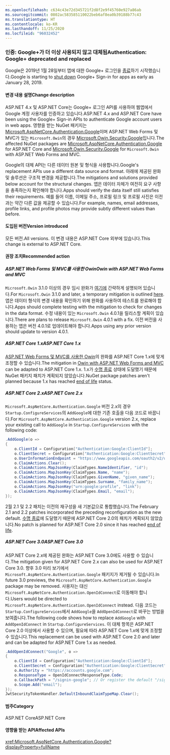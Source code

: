 ```yaml
---
ms.openlocfilehash: c634c43e72d345721f2d8f2e9f45760e927a86ab
ms.sourcegitcommit: 0802ac583585110022beb6af8ea0b39188b77c43
ms.translationtype: HT
ms.contentlocale: ko-KR
ms.lasthandoff: 11/25/2020
ms.locfileid: "96032452"
---
```

### <a name="authentication-google-deprecated-and-replaced"></a><span data-ttu-id="85ede-101">인증: Google+가 더 이상 사용되지 않고 대체됨</span><span class="sxs-lookup"><span data-stu-id="85ede-101">Authentication: Google+ deprecated and replaced</span></span>

<span data-ttu-id="85ede-102">Google은 2019년 1월 28일부터 앱에 대한 Google+ 로그인을 [종료](https://developers.google.com/+/api-shutdown)하기 시작했습니다.</span><span class="sxs-lookup"><span data-stu-id="85ede-102">Google is starting to [shut down](https://developers.google.com/+/api-shutdown) Google+ Sign-in for apps as early as January 28, 2019.</span></span>

#### <a name="change-description"></a><span data-ttu-id="85ede-103">변경 내용 설명</span><span class="sxs-lookup"><span data-stu-id="85ede-103">Change description</span></span>

<span data-ttu-id="85ede-104">ASP.NET 4.x 및 ASP.NET Core는 Google+ 로그인 API를 사용하여 웹앱에서 Google 계정 사용자를 인증하고 있습니다.</span><span class="sxs-lookup"><span data-stu-id="85ede-104">ASP.NET 4.x and ASP.NET Core have been using the Google+ Sign-in APIs to authenticate Google account users in web apps.</span></span> <span data-ttu-id="85ede-105">영향을 받는 NuGet 패키지는 [Microsoft.AspNetCore.Authentication.Google](https://www.nuget.org/packages/Microsoft.AspNetCore.Authentication.Google/)이며 ASP.NET Web Forms 및 MVC가 있는 `Microsoft.Owin`의 경우 [Microsoft.Owin.Security.Google](https://www.nuget.org/packages/Microsoft.Owin.Security.Google/)입니다.</span><span class="sxs-lookup"><span data-stu-id="85ede-105">The affected NuGet packages are [Microsoft.AspNetCore.Authentication.Google](https://www.nuget.org/packages/Microsoft.AspNetCore.Authentication.Google/) for ASP.NET Core and [Microsoft.Owin.Security.Google](https://www.nuget.org/packages/Microsoft.Owin.Security.Google/) for `Microsoft.Owin` with ASP.NET Web Forms and MVC.</span></span>

<span data-ttu-id="85ede-106">Google의 대체 API는 다른 데이터 원본 및 형식을 사용합니다.</span><span class="sxs-lookup"><span data-stu-id="85ede-106">Google's replacement APIs use a different data source and format.</span></span> <span data-ttu-id="85ede-107">아래에 제공된 완화 및 솔루션은 구조적 변경을 제공합니다.</span><span class="sxs-lookup"><span data-stu-id="85ede-107">The mitigations and solutions provided below account for the structural changes.</span></span> <span data-ttu-id="85ede-108">앱은 데이터 자체가 여전히 요구 사항을 충족하는지 확인해야 합니다.</span><span class="sxs-lookup"><span data-stu-id="85ede-108">Apps should verify the data itself still satisfies their requirements.</span></span> <span data-ttu-id="85ede-109">예를 들어 이름, 이메일 주소, 프로필 링크 및 프로필 사진은 이전과는 약간 다른 값을 제공할 수 있습니다.</span><span class="sxs-lookup"><span data-stu-id="85ede-109">For example, names, email addresses, profile links, and profile photos may provide subtly different values than before.</span></span>

#### <a name="version-introduced"></a><span data-ttu-id="85ede-110">도입된 버전</span><span class="sxs-lookup"><span data-stu-id="85ede-110">Version introduced</span></span>

<span data-ttu-id="85ede-111">모든 버전.</span><span class="sxs-lookup"><span data-stu-id="85ede-111">All versions.</span></span> <span data-ttu-id="85ede-112">이 변경 내용은 ASP.NET Core 외부에 있습니다.</span><span class="sxs-lookup"><span data-stu-id="85ede-112">This change is external to ASP.NET Core.</span></span>

#### <a name="recommended-action"></a><span data-ttu-id="85ede-113">권장 조치</span><span class="sxs-lookup"><span data-stu-id="85ede-113">Recommended action</span></span>

##### <a name="owin-with-aspnet-web-forms-and-mvc"></a><span data-ttu-id="85ede-114">ASP.NET Web Forms 및 MVC를 사용한 Owin</span><span class="sxs-lookup"><span data-stu-id="85ede-114">Owin with ASP.NET Web Forms and MVC</span></span>

<span data-ttu-id="85ede-115">`Microsoft.Owin` 3.1.0 이상의 경우 임시 완화가 [여기에](https://github.com/aspnet/AspNetKatana/issues/251#issuecomment-449587635) 간략하게 설명되어 있습니다.</span><span class="sxs-lookup"><span data-stu-id="85ede-115">For `Microsoft.Owin` 3.1.0 and later, a temporary mitigation is outlined [here](https://github.com/aspnet/AspNetKatana/issues/251#issuecomment-449587635).</span></span> <span data-ttu-id="85ede-116">앱은 데이터 형식의 변경 내용을 확인하기 위해 완화를 사용하여 테스트를 완료해야 합니다.</span><span class="sxs-lookup"><span data-stu-id="85ede-116">Apps should complete testing with the mitigation to check for changes in the data format.</span></span> <span data-ttu-id="85ede-117">수정 내용이 있는 `Microsoft.Owin` 4.0.1을 릴리스할 계획이 있습니다.</span><span class="sxs-lookup"><span data-stu-id="85ede-117">There are plans to release `Microsoft.Owin` 4.0.1 with a fix.</span></span> <span data-ttu-id="85ede-118">이전 버전을 사용하는 앱은 버전 4.0.1로 업데이트해야 합니다.</span><span class="sxs-lookup"><span data-stu-id="85ede-118">Apps using any prior version should update to version 4.0.1.</span></span>

##### <a name="aspnet-core-1x"></a><span data-ttu-id="85ede-119">ASP.NET Core 1.x</span><span class="sxs-lookup"><span data-stu-id="85ede-119">ASP.NET Core 1.x</span></span>

<span data-ttu-id="85ede-120">[ASP.NET Web Forms 및 MVC를 사용한 Owin](#owin-with-aspnet-web-forms-and-mvc)의 완화를 ASP.NET Core 1.x에 맞게 조정할 수 있습니다.</span><span class="sxs-lookup"><span data-stu-id="85ede-120">The mitigation in [Owin with ASP.NET Web Forms and MVC](#owin-with-aspnet-web-forms-and-mvc) can be adapted to ASP.NET Core 1.x.</span></span> <span data-ttu-id="85ede-121">1\.x가 [수명 종료](https://dotnet.microsoft.com/platform/support-policy) 상태에 도달했기 때문에 NuGet 패키지 패치가 계획되지 않았습니다.</span><span class="sxs-lookup"><span data-stu-id="85ede-121">NuGet package patches aren't planned because 1.x has reached [end of life](https://dotnet.microsoft.com/platform/support-policy) status.</span></span>

##### <a name="aspnet-core-2x"></a><span data-ttu-id="85ede-122">ASP.NET Core 2.x</span><span class="sxs-lookup"><span data-stu-id="85ede-122">ASP.NET Core 2.x</span></span>

<span data-ttu-id="85ede-123">`Microsoft.AspNetCore.Authentication.Google` 버전 2.x의 경우 `Startup.ConfigureServices`의 `AddGoogle`에 대한 기존 호출을 다음 코드로 바꿉니다.</span><span class="sxs-lookup"><span data-stu-id="85ede-123">For `Microsoft.AspNetCore.Authentication.Google` version 2.x, replace your existing call to `AddGoogle` in `Startup.ConfigureServices` with the following code:</span></span>

```csharp
.AddGoogle(o =>
{
    o.ClientId = Configuration["Authentication:Google:ClientId"];
    o.ClientSecret = Configuration["Authentication:Google:ClientSecret"];
    o.UserInformationEndpoint = "https://www.googleapis.com/oauth2/v2/userinfo";
    o.ClaimActions.Clear();
    o.ClaimActions.MapJsonKey(ClaimTypes.NameIdentifier, "id");
    o.ClaimActions.MapJsonKey(ClaimTypes.Name, "name");
    o.ClaimActions.MapJsonKey(ClaimTypes.GivenName, "given_name");
    o.ClaimActions.MapJsonKey(ClaimTypes.Surname, "family_name");
    o.ClaimActions.MapJsonKey("urn:google:profile", "link");
    o.ClaimActions.MapJsonKey(ClaimTypes.Email, "email");
});
```

<span data-ttu-id="85ede-124">2월 2.1 및 2.2 패치는 이전의 재구성을 새 기본값으로 통합했습니다.</span><span class="sxs-lookup"><span data-stu-id="85ede-124">The February 2.1 and 2.2 patches incorporated the preceding reconfiguration as the new default.</span></span> <span data-ttu-id="85ede-125">[수명 종료](https://dotnet.microsoft.com/platform/support-policy)에 도달했기 때문에 ASP.NET Core 2.0의 패치가 계획되지 않았습니다.</span><span class="sxs-lookup"><span data-stu-id="85ede-125">No patch is planned for ASP.NET Core 2.0 since it has reached [end of life](https://dotnet.microsoft.com/platform/support-policy).</span></span>

##### <a name="aspnet-core-30"></a><span data-ttu-id="85ede-126">ASP.NET Core 3.0</span><span class="sxs-lookup"><span data-stu-id="85ede-126">ASP.NET Core 3.0</span></span>

<span data-ttu-id="85ede-127">ASP.NET Core 2.x에 제공된 완화는 ASP.NET Core 3.0에도 사용할 수 있습니다.</span><span class="sxs-lookup"><span data-stu-id="85ede-127">The mitigation given for ASP.NET Core 2.x can also be used for ASP.NET Core 3.0.</span></span> <span data-ttu-id="85ede-128">향후 3.0 미리 보기에서 `Microsoft.AspNetCore.Authentication.Google` 패키지가 제거될 수 있습니다.</span><span class="sxs-lookup"><span data-stu-id="85ede-128">In future 3.0 previews, the `Microsoft.AspNetCore.Authentication.Google` package may be removed.</span></span> <span data-ttu-id="85ede-129">사용자는 대신 `Microsoft.AspNetCore.Authentication.OpenIdConnect`로 이동해야 합니다.</span><span class="sxs-lookup"><span data-stu-id="85ede-129">Users would be directed to `Microsoft.AspNetCore.Authentication.OpenIdConnect` instead.</span></span> <span data-ttu-id="85ede-130">다음 코드는 `Startup.ConfigureServices`에서 `AddGoogle`을 `AddOpenIdConnect`로 바꾸는 방법을 보여줍니다.</span><span class="sxs-lookup"><span data-stu-id="85ede-130">The following code shows how to replace `AddGoogle` with `AddOpenIdConnect` in `Startup.ConfigureServices`.</span></span> <span data-ttu-id="85ede-131">이 대체 항목은 ASP.NET Core 2.0 이상에서 사용할 수 있으며, 필요에 따라 ASP.NET Core 1.x에 맞게 조정할 수 있습니다.</span><span class="sxs-lookup"><span data-stu-id="85ede-131">This replacement can be used with ASP.NET Core 2.0 and later and can be adapted for ASP.NET Core 1.x as needed.</span></span>

```csharp
.AddOpenIdConnect("Google", o =>
{
    o.ClientId = Configuration["Authentication:Google:ClientId"];
    o.ClientSecret = Configuration["Authentication:Google:ClientSecret"];
    o.Authority = "https://accounts.google.com";
    o.ResponseType = OpenIdConnectResponseType.Code;
    o.CallbackPath = "/signin-google"; // Or register the default "/sigin-oidc"
    o.Scope.Add("email");
});
JwtSecurityTokenHandler.DefaultInboundClaimTypeMap.Clear();
```

#### <a name="category"></a><span data-ttu-id="85ede-132">범주</span><span class="sxs-lookup"><span data-stu-id="85ede-132">Category</span></span>

<span data-ttu-id="85ede-133">ASP.NET Core</span><span class="sxs-lookup"><span data-stu-id="85ede-133">ASP.NET Core</span></span>

#### <a name="affected-apis"></a><span data-ttu-id="85ede-134">영향을 받는 API</span><span class="sxs-lookup"><span data-stu-id="85ede-134">Affected APIs</span></span>

<xref:Microsoft.AspNetCore.Authentication.Google?displayProperty=fullName>

<!-- 

#### Affected APIs

`N:Microsoft.AspNetCore.Authentication.Google`

-->
